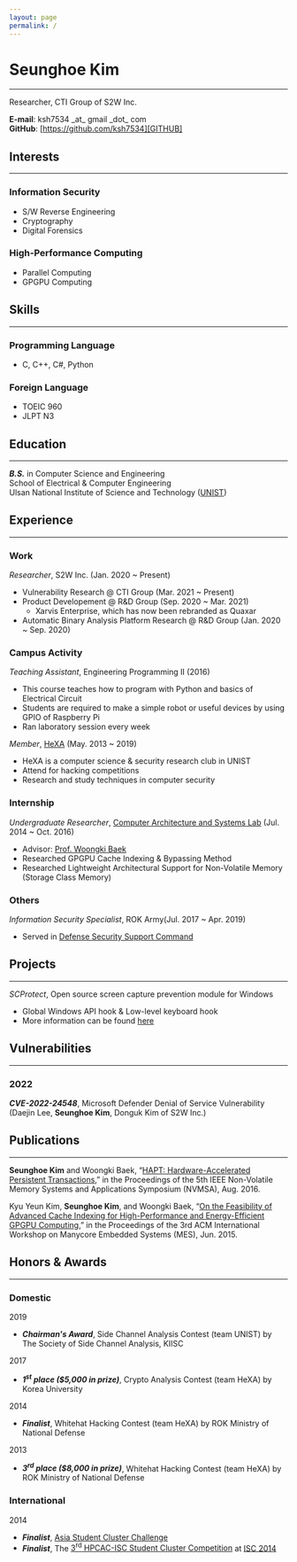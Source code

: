 ```yaml
---
layout: page
permalink: /
---
```


# Seunghoe Kim
----------

Researcher, CTI Group of S2W Inc.

**E-mail**: ksh7534 \_at\_ gmail \_dot\_ com  
**GitHub**: [https://github.com/ksh7534][GITHUB]

## Interests
----------

### Information Security
- S/W Reverse Engineering
- Cryptography
- Digital Forensics

### High-Performance Computing
- Parallel Computing
- GPGPU Computing

## Skills
----------

### Programming Language
- C, C++, C#, Python

### Foreign Language
- TOEIC 960
- JLPT N3

## Education
----------

***B.S.*** in Computer Science and Engineering  
School of Electrical & Computer Engineering  
Ulsan National Institute of Science and Technology ([UNIST][UNIST_HOME])

## Experience
----------

### Work
*Researcher*, S2W Inc. (Jan. 2020 ~ Present)
- Vulnerability Research @ CTI Group (Mar. 2021 ~ Present)
- Product Developement @ R&D Group (Sep. 2020 ~ Mar. 2021)
    - Xarvis Enterprise, which has now been rebranded as Quaxar
- Automatic Binary Analysis Platform Research @ R&D Group (Jan. 2020 ~ Sep. 2020)

### Campus Activity
*Teaching Assistant*, Engineering Programming II (2016)
- This course teaches how to program with Python and basics of Electrical Circuit
- Students are required to make a simple robot or useful devices by using GPIO of Raspberry Pi
- Ran laboratory session every week

*Member*, [HeXA][HeXA] (May. 2013 ~ 2019)
- HeXA is a computer science & security research club in UNIST
- Attend for hacking competitions
- Research and study techniques in computer security

### Internship
*Undergraduate Researcher*, [Computer Architecture and Systems Lab][CASL] (Jul. 2014 ~ Oct. 2016)
- Advisor: [Prof. Woongki Baek][WBAEK]
- Researched GPGPU Cache Indexing & Bypassing Method
- Researched Lightweight Architectural Support for Non-Volatile Memory (Storage Class Memory)

### Others
*Information Security Specialist*, ROK Army(Jul. 2017 ~ Apr. 2019)
- Served in [Defense Security Support Command][DSSC]

## Projects
----------

*SCProtect*, Open source screen capture prevention module for Windows
- Global Windows API hook & Low-level keyboard hook
- More information can be found [here][SCProtect]

## Vulnerabilities
----------

### 2022
***CVE-2022-24548***, Microsoft Defender Denial of Service Vulnerability (Daejin Lee, **Seunghoe Kim**, Donguk Kim of S2W Inc.)

## Publications
----------

**Seunghoe Kim** and Woongki Baek, “[HAPT: Hardware-Accelerated Persistent Transactions][HAPT],” in the Proceedings of the 5th IEEE Non-Volatile Memory Systems and Applications Symposium (NVMSA), Aug. 2016.

Kyu Yeun Kim, **Seunghoe Kim**, and Woongki Baek, “[On the Feasibility of Advanced Cache Indexing for High-Performance and Energy-Efficient GPGPU Computing][CACHE],” in the Proceedings of the 3rd ACM International Workshop on Manycore Embedded Systems (MES), Jun. 2015.

## Honors & Awards
----------

### Domestic
2019
- ***Chairman's Award***, Side Channel Analysis Contest (team UNIST) by The Society of Side Channel Analysis, KIISC

2017
- ***1<sup>st</sup> place ($5,000 in prize)***, Crypto Analysis Contest (team HeXA) by Korea University

2014
- ***Finalist***, Whitehat Hacking Contest (team HeXA) by ROK Ministry of National Defense

2013
- ***3<sup>rd</sup> place ($8,000 in prize)***, Whitehat Hacking Contest (team HeXA) by ROK Ministry of National Defense

### International
2014
- ***Finalist***, [Asia Student Cluster Challenge][ASC14_HOME]
- ***Finalist***, The [3<sup>rd</sup> HPCAC-ISC Student Cluster Competition][SCC14_HOME] at [ISC 2014][ISC14_HOME]

[UNIST_HOME]:https://www.unist.ac.kr "UNIST Homepage"
[GITHUB]:https://github.com/ksh7534 "GitHub Page"

[HeXA]:https://hexa.pro "HeXA Homepage"
[CASL]:http://casl.unist.ac.kr "CASL Homepage"
[WBAEK]:https://sites.google.com/site/woongkibaek/ "Prof. Woongki Baek's Homepage"
[DSSC]:http://www.dssc.mil.kr/ "DSSC Homepage"

[SCProtect]:https://github.com/ksh7534/SCProtect "SCProtect Github Page"

[HAPT]:https://ieeexplore.ieee.org/document/7547181 "HAPT Paper"
[CACHE]:https://dl.acm.org/citation.cfm?id=2768179 "Advance Cache Indexing Paper"

[ASC14_HOME]:https://www.asc-events.org/ASC14/index14en.php "ASC14 Homepage"
[SCC14_HOME]:https://www.hpcadvisorycouncil.com/events/2014/isc14-student-cluster-competition/ "SCC14 Homepage"
[ISC14_HOME]:http://2014.isc-hpc.com/isc14_ap/ "ISC14 Homepage"
